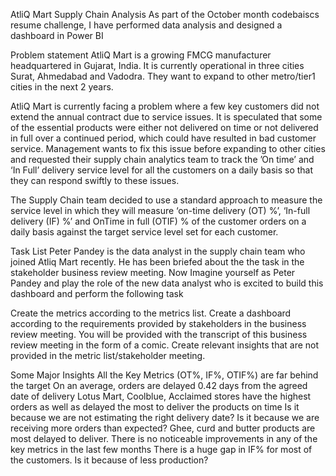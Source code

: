 AtliQ Mart Supply Chain Analysis
As part of the October month codebaiscs resume challenge, I have performed data analysis and designed a dashboard in Power BI


Problem statement
AtliQ Mart is a growing FMCG manufacturer headquartered in Gujarat, India. It is currently operational in three cities Surat, Ahmedabad and Vadodra. They want to expand to other metro/tier1 cities in the next 2 years.

AtliQ Mart is currently facing a problem where a few key customers did not extend the annual contract due to service issues. It is speculated that some of the essential products were either not delivered on time or not delivered in full over a continued period, which could have resulted in bad customer service. Management wants to fix this issue before expanding to other cities and requested their supply chain analytics team to track the ’On time’ and ‘In Full’ delivery service level for all the customers on a daily basis so that they can respond swiftly to these issues.

The Supply Chain team decided to use a standard approach to measure the service level in which they will measure ‘on-time delivery (OT) %’, ‘In-full delivery (IF) %’ and OnTime in full (OTIF) % of the customer orders on a daily basis against the target service level set for each customer.

Task List
Peter Pandey is the data analyst in the supply chain team who joined Atliq Mart recently. He has been briefed about the the task in the stakeholder business review meeting. Now Imagine yourself as Peter Pandey and play the role of the new data analyst who is excited to build this dashboard and perform the following task

Create the metrics according to the metrics list. Create a dashboard according to the requirements provided by stakeholders in the business review meeting. You will be provided with the transcript of this business review meeting in the form of a comic. Create relevant insights that are not provided in the metric list/stakeholder meeting.


Some Major Insights
All the Key Metrics (OT%, IF%, OTIF%) are far behind the target
On an average, orders are delayed 0.42 days from the agreed date of delivery
Lotus Mart, Coolblue, Acclaimed stores have the highest orders as well as delayed the most to deliver the products on time
Is it because we are not estimating the right delivery date?
Is it because we are receiving more orders than expected?
Ghee, curd and butter products are most delayed to deliver.
There is no noticeable improvements in any of the key metrics in the last few months
There is a huge gap in IF% for most of the customers. Is it because of less production?
